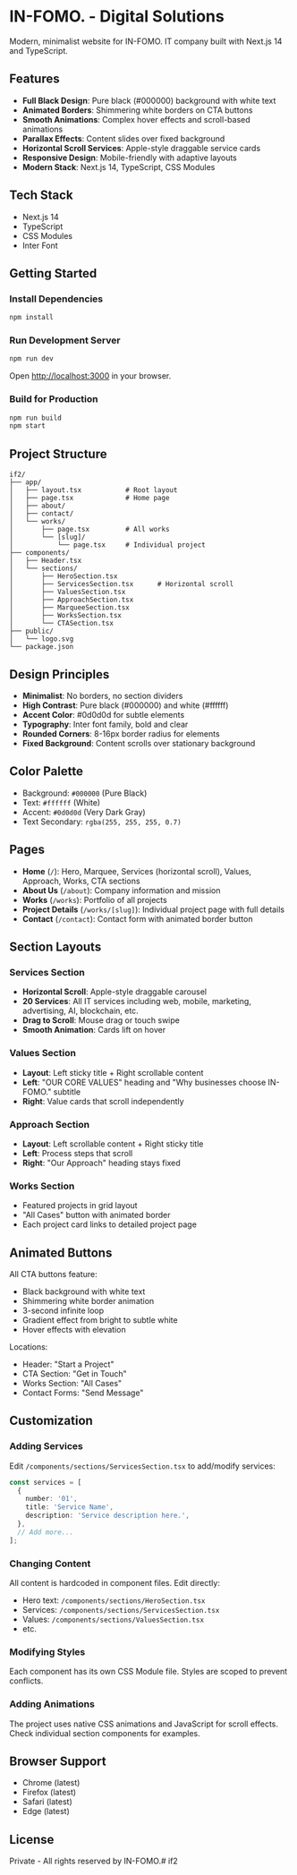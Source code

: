 # IN-FOMO. - Digital Solutions

Modern, minimalist website for IN-FOMO. IT company built with Next.js 14 and TypeScript.

## Features

- **Full Black Design**: Pure black (#000000) background with white text
- **Animated Borders**: Shimmering white borders on CTA buttons
- **Smooth Animations**: Complex hover effects and scroll-based animations
- **Parallax Effects**: Content slides over fixed background
- **Horizontal Scroll Services**: Apple-style draggable service cards
- **Responsive Design**: Mobile-friendly with adaptive layouts
- **Modern Stack**: Next.js 14, TypeScript, CSS Modules

## Tech Stack

- Next.js 14
- TypeScript
- CSS Modules
- Inter Font

## Getting Started

### Install Dependencies

```bash
npm install
```

### Run Development Server

```bash
npm run dev
```

Open [http://localhost:3000](http://localhost:3000) in your browser.

### Build for Production

```bash
npm run build
npm start
```

## Project Structure

```
if2/
├── app/
│   ├── layout.tsx           # Root layout
│   ├── page.tsx             # Home page
│   ├── about/
│   ├── contact/
│   └── works/
│       ├── page.tsx         # All works
│       └── [slug]/
│           └── page.tsx     # Individual project
├── components/
│   ├── Header.tsx
│   └── sections/
│       ├── HeroSection.tsx
│       ├── ServicesSection.tsx      # Horizontal scroll
│       ├── ValuesSection.tsx
│       ├── ApproachSection.tsx
│       ├── MarqueeSection.tsx
│       ├── WorksSection.tsx
│       └── CTASection.tsx
├── public/
│   └── logo.svg
└── package.json
```

## Design Principles

- **Minimalist**: No borders, no section dividers
- **High Contrast**: Pure black (#000000) and white (#ffffff)
- **Accent Color**: #0d0d0d for subtle elements
- **Typography**: Inter font family, bold and clear
- **Rounded Corners**: 8-16px border radius for elements
- **Fixed Background**: Content scrolls over stationary background

## Color Palette

- Background: `#000000` (Pure Black)
- Text: `#ffffff` (White)
- Accent: `#0d0d0d` (Very Dark Gray)
- Text Secondary: `rgba(255, 255, 255, 0.7)`

## Pages

- **Home** (`/`): Hero, Marquee, Services (horizontal scroll), Values, Approach, Works, CTA sections
- **About Us** (`/about`): Company information and mission
- **Works** (`/works`): Portfolio of all projects
- **Project Details** (`/works/[slug]`): Individual project page with full details
- **Contact** (`/contact`): Contact form with animated border button

## Section Layouts

### Services Section
- **Horizontal Scroll**: Apple-style draggable carousel
- **20 Services**: All IT services including web, mobile, marketing, advertising, AI, blockchain, etc.
- **Drag to Scroll**: Mouse drag or touch swipe
- **Smooth Animation**: Cards lift on hover

### Values Section
- **Layout**: Left sticky title + Right scrollable content
- **Left**: "OUR CORE VALUES" heading and "Why businesses choose IN-FOMO." subtitle
- **Right**: Value cards that scroll independently

### Approach Section
- **Layout**: Left scrollable content + Right sticky title
- **Left**: Process steps that scroll
- **Right**: "Our Approach" heading stays fixed

### Works Section
- Featured projects in grid layout
- "All Cases" button with animated border
- Each project card links to detailed project page

## Animated Buttons

All CTA buttons feature:
- Black background with white text
- Shimmering white border animation
- 3-second infinite loop
- Gradient effect from bright to subtle white
- Hover effects with elevation

Locations:
- Header: "Start a Project"
- CTA Section: "Get in Touch"
- Works Section: "All Cases"
- Contact Forms: "Send Message"

## Customization

### Adding Services

Edit `/components/sections/ServicesSection.tsx` to add/modify services:

```typescript
const services = [
  {
    number: '01',
    title: 'Service Name',
    description: 'Service description here.',
  },
  // Add more...
];
```

### Changing Content

All content is hardcoded in component files. Edit directly:
- Hero text: `/components/sections/HeroSection.tsx`
- Services: `/components/sections/ServicesSection.tsx`
- Values: `/components/sections/ValuesSection.tsx`
- etc.

### Modifying Styles

Each component has its own CSS Module file. Styles are scoped to prevent conflicts.

### Adding Animations

The project uses native CSS animations and JavaScript for scroll effects. Check individual section components for examples.

## Browser Support

- Chrome (latest)
- Firefox (latest)
- Safari (latest)
- Edge (latest)

## License

Private - All rights reserved by IN-FOMO.# if2
